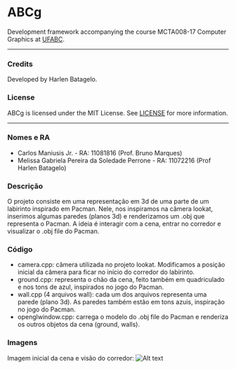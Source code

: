 ABCg
======

Development framework accompanying the course MCTA008-17 Computer Graphics at [UFABC](https://www.ufabc.edu.br/).

----

### Credits

Developed by Harlen Batagelo.

### License

ABCg is licensed under the MIT License. See [LICENSE](https://github.com/hbatagelo/abcg/blob/main/LICENSE) for more information.

----

### Nomes e RA
* Carlos Maniusis Jr. - RA: 11081816 (Prof. Bruno Marques)
* Melissa Gabriela Pereira da Soledade Perrone - RA: 11072216 (Prof Harlen Batagelo)

### Descrição 
O projeto consiste em uma representação em 3d de uma parte de um labirinto inspirado em Pacman. Nele, nos inspiramos na câmera lookat, inserimos algumas paredes (planos 3d) e renderizamos um .obj que representa o Pacman. A ideia é interagir com a cena, entrar no corredor e visualizar o .obj file do Pacman. 

### Código 
* camera.cpp: câmera utilizada no projeto lookat. Modificamos a posição inicial da câmera para ficar no início do corredor do labirinto.
* ground.cpp: representa o chão da cena, feito também em quadriculado e nos tons de azul, inspirados no jogo do Pacman.
* wall.cpp (4 arquivos wall): cada um dos arquivos representa uma parede (plano 3d). As paredes também estão em tons azuis, inspiração no jogo do Pacman.
* openglwindow.cpp: carrega o modelo do .obj file do Pacman e renderiza os outros objetos da cena (ground, walls).

### Imagens
Imagem inicial da cena e visão do corredor:
![Alt text](/melissasoledade/abcg/pacman-01.png)
